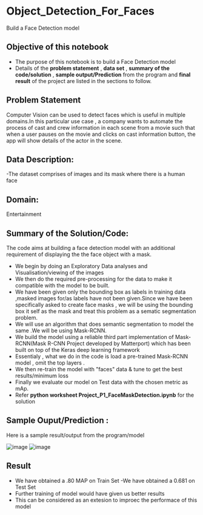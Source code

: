 # Object_Detection_For_Faces
Build a Face Detection model 


## Objective of this notebook
- The purpose of this notebook is to build a Face Detection model 
- Details of the **problem statement**  , **data set** ,  **summary of the code/solution**  , **sample output/Prediction** from the program and **final result** of the project are listed in the sections to follow.

## Problem Statement 
Computer Vision can be used to detect faces which is useful in multiple domains.In this particular use case , a company wants to automate the process of cast and crew information in each scene from a movie such that when a user pauses on the movie and clicks on cast information button, the app will show details of the actor in the scene.


## Data Description:
-The dataset comprises of images and its mask where there is a human face

## Domain:
  Entertainment

## Summary of the Solution/Code:
The code aims at building a face detection model with an additional requirement of displaying the the face object with a mask.
- We begin by doing an Exploratory Data analyses and Visualisation/viewing of the images 
- We then do the required pre-processing for the data to make it compatible with the model to be built.
- We have been given only the bounding box as labels in training data ,masked images for/as labels have not been given.Since we have been specifically asked to create   face masks , we will be using the bounding box it self as the mask and treat this problem as a sematic segmentation problem.
- We will use an algorithm that does semantic segmentation to model the same .We will be using Mask-RCNN.
- We build the model using a reliable third part implementation of Mask-RCNN(Mask R-CNN Project developed by Matterport) which has been built on top of the Keras deep learning framework
- Essentialy , what we do in the code is load a pre-trained Mask-RCNN model , omit the top layers . 
- We then re-train the model with "faces" data & tune to get the best results/minimum loss
- Finally we evaluate our model on Test data with the chosen metric as mAp.
- Refer **python worksheet  Project_P1_FaceMaskDetection.ipynb** for the solution

## Sample Ouput/Prediction :
Here is a sample result/output from the program/model 

![image](https://user-images.githubusercontent.com/68383273/191735599-d115c8f4-ccf3-4458-bf31-95b052ef4262.png)
![image](https://user-images.githubusercontent.com/68383273/191736008-b66da155-c404-499c-ab10-bd1cf2860f35.png)


## Result
- We have obtained a .80 MAP on Train Set -We have obtained a 0.681 on Test Set
- Further training of model would have given us better results 
- This can be considered as an extesion to improec the performace of this model
